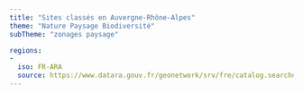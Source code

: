 ```yaml
---
title: "Sites classés en Auvergne-Rhône-Alpes"
theme: "Nature Paysage Biodiversité"
subTheme: "zonages paysage"

regions:
-
  iso: FR-ARA
  source: https://www.datara.gouv.fr/geonetwork/srv/fre/catalog.search#/search?resultType=details&sortBy=relevance&from=1&to=20&fast=index&_content_type=json&any=Sites%20class%C3%A9s%20en%20Auvergne-Rh%C3%B4ne-Alpes
---
```

